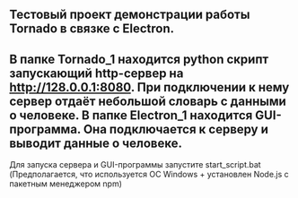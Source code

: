 Тестовый проект демонстрации работы Tornado в связке с Electron.
----------------------------------
В папке Tornado_1 находится python скрипт запускающий http-сервер на http://128.0.0.1:8080.  При подключении к нему сервер отдаёт небольшой словарь с данными о человеке.
В папке Electron_1 находится GUI-программа. Она подключается к серверу и выводит данные о человеке.
----------------------------------
Для запуска сервера и GUI-программы запустите start_script.bat 
(Предполагается, что используется ОС Windows + установлен Node.js с пакетным менеджером npm)
